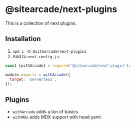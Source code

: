 # @sitearcade/next-plugins

This is a collection of next plugins.

## Installation

1. `npm i -D @sitearcade/next-plugins`
2. Add to `next.config.js`:

```js
const {withArcade} = require('@sitearcade/next-plugin');

module.exports = withArcade({
  target: 'serverless',
});
```

## Plugins

* `withArcade` adds a ton of basics.
* `withMdx` adds MDX support with head yaml.
